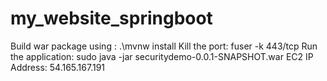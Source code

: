 # my_website_springboot

Build war package using :  .\mvnw install
Kill the port: fuser -k 443/tcp
Run the application: sudo java -jar securitydemo-0.0.1-SNAPSHOT.war
EC2 IP Address: 54.165.167.191
